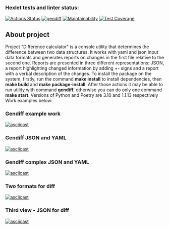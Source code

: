 ### Hexlet tests and linter status:
[![Actions Status](https://github.com/MatveiKhmyzov/python-project-50/workflows/hexlet-check/badge.svg)](https://github.com/MatveiKhmyzov/python-project-50/actions)
[![gendiff](https://github.com/MatveiKhmyzov/python-project-50/actions/workflows/gendiff.yml/badge.svg)](https://github.com/MatveiKhmyzov/python-project-50/actions/workflows/gendiff.yml)
[![Maintainability](https://api.codeclimate.com/v1/badges/4342d0903078ab87467f/maintainability)](https://codeclimate.com/github/MatveiKhmyzov/python-project-50/maintainability)
[![Test Coverage](https://api.codeclimate.com/v1/badges/4342d0903078ab87467f/test_coverage)](https://codeclimate.com/github/MatveiKhmyzov/python-project-50/test_coverage)
## About project
Project "Difference calculator" is a console utility that determines the difference between two data structures.
It works with yaml and json input data formats and generates reports on changes in the first file relative to the second one. Reports are presented in three different representations: JSON,
a report highlighting changed information by adding +- signs and a report with a verbal description of the changes.
To install the package on the system, firstly, run the command **make install** to install dependencies,
then **make build** and **make package-install**. After those actions it may be able to run utility with
command **gendiff**, otherwise you can do only one command **make start**. Versions of Python and Poetry are 3.10 and 1.1.13 respectively
Work examples below:
### Gendiff example work
[![asciicast](https://asciinema.org/a/G5To8to4IB5zAZMqXg8ZiUR9y.svg)](https://asciinema.org/a/G5To8to4IB5zAZMqXg8ZiUR9y)
### Gendiff JSON and YAML
[![asciicast](https://asciinema.org/a/GgHkN1TdFnLAdRMHLrmtDHvNm.svg)](https://asciinema.org/a/GgHkN1TdFnLAdRMHLrmtDHvNm)
### Gendiff complex JSON and YAML
[![asciicast](https://asciinema.org/a/1binutmnsJjPsHrpUFsKdVPYS.svg)](https://asciinema.org/a/1binutmnsJjPsHrpUFsKdVPYS)
### Two formats for diff
[![asciicast](https://asciinema.org/a/OH51Qddj91rUkwBvbbUd4beND.svg)](https://asciinema.org/a/OH51Qddj91rUkwBvbbUd4beND)
### Third view - JSON for diff
[![asciicast](https://asciinema.org/a/8vI3f697QOQAQBnWcoPLfE2Bw.svg)](https://asciinema.org/a/8vI3f697QOQAQBnWcoPLfE2Bw)

